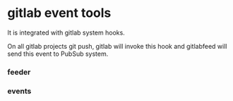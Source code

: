 # gitlab event tools

It is integrated with gitlab system hooks.

On all gitlab projects git push, gitlab will invoke this hook and gitlabfeed
will send this event to PubSub system.


### feeder

### events
